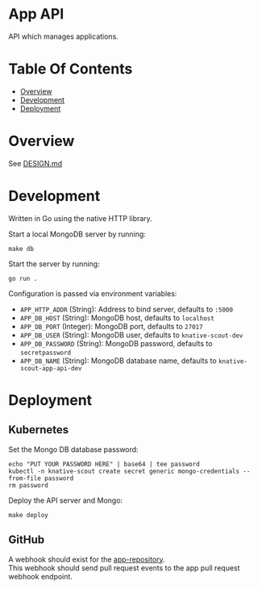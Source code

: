 # App API
API which manages applications.

# Table Of Contents
- [Overview](#overview)
- [Development](#development)
- [Deployment](#deployment)

# Overview
See [DESIGN.md](DESIGN.md)

# Development
Written in Go using the native HTTP library.  

Start a local MongoDB server by running:

```
make db
```

Start the server by running:

```
go run .
```

Configuration is passed via environment variables:

- `APP_HTTP_ADDR` (String): Address to bind server, defaults to `:5000`
- `APP_DB_HOST` (String): MongoDB host, defaults to `localhost`
- `APP_DB_PORT` (Integer): MongoDB port, defaults to `27017`
- `APP_DB_USER` (String): MongoDB user, defaults to `knative-scout-dev`
- `APP_DB_PASSWORD` (String): MongoDB password, defaults to `secretpassword`
- `APP_DB_NAME` (String): MongoDB database name, defaults
  to `knative-scout-app-api-dev`

# Deployment
## Kubernetes
Set the Mongo DB database password:

```
echo "PUT YOUR PASSWORD HERE" | base64 | tee password
kubectl -n knative-scout create secret generic mongo-credentials --from-file password
rm password
```

Deploy the API server and Mongo:

```
make deploy
```

## GitHub
A webhook should exist for the
[app-repository](https://github.com/knative-scout/app-repository/settings/hooks/new).  
This webhook should send pull request events to the app pull request 
webhook endpoint.
